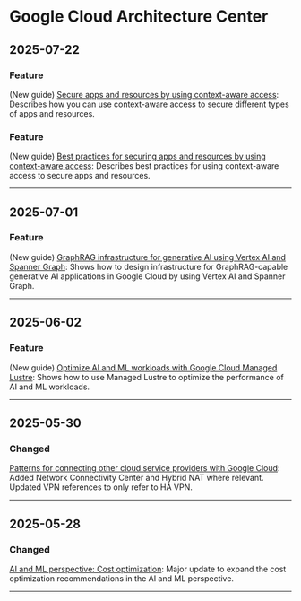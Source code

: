 # Google Cloud Architecture Center

## 2025-07-22

### Feature

(New guide) [Secure apps and resources by using context-aware access](https://cloud.google.com/architecture/secure-apps-resources-using-context-aware-access): Describes how you can use context-aware access to secure different types of apps and resources.

### Feature

(New guide) [Best practices for securing apps and resources by using context-aware access](https://cloud.google.com/architecture/secure-apps-resources-using-context-aware-access/best-practices): Describes best practices for using context-aware access to secure apps and resources.

---
## 2025-07-01

### Feature

(New guide) [GraphRAG infrastructure for generative AI using Vertex AI and Spanner Graph](https://cloud.google.com/architecture/gen-ai-graphrag-spanner): Shows how to design infrastructure for GraphRAG-capable generative AI applications in Google Cloud by using Vertex AI and Spanner Graph.

---
## 2025-06-02

### Feature

(New guide) [Optimize AI and ML workloads with Google Cloud Managed Lustre](https://cloud.google.com/architecture/optimize-ai-ml-workloads-managed-lustre): Shows how to use Managed Lustre to optimize the performance of AI and ML workloads.

---
## 2025-05-30

### Changed

[Patterns for connecting other cloud service providers with Google Cloud](https://cloud.google.com/architecture/patterns-for-connecting-other-csps-with-gcp): Added Network Connectivity Center and Hybrid NAT where relevant. Updated VPN references to only refer to HA VPN.

---
## 2025-05-28

### Changed

[AI and ML perspective: Cost optimization](https://cloud.google.com/architecture/framework/perspectives/ai-ml/cost-optimization): Major update to expand the cost optimization recommendations in the AI and ML perspective.

---
